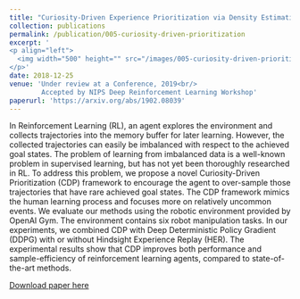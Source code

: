 ```yaml
---
title: "Curiosity-Driven Experience Prioritization via Density Estimation"
collection: publications
permalink: /publication/005-curiosity-driven-prioritization
excerpt: '
<p align="left">
  <img width="500" height="" src="/images/005-curiosity-driven-prioritization.png">
</p>'
date: 2018-12-25
venue: 'Under review at a Conference, 2019<br/>
        Accepted by NIPS Deep Reinforcement Learning Workshop'
paperurl: 'https://arxiv.org/abs/1902.08039'
---
```

In Reinforcement Learning (RL), an agent explores the environment and collects trajectories into the memory buffer for later learning. However, the collected trajectories can easily be imbalanced with respect to the achieved goal states. The problem of learning from imbalanced data is a well-known problem in supervised learning, but has not yet been thoroughly researched in RL. To address this problem, we propose a novel Curiosity-Driven Prioritization (CDP) framework to encourage the agent to over-sample those trajectories that have rare achieved goal states. The CDP framework mimics the human learning process and focuses more on relatively uncommon events. We evaluate our methods using the robotic environment provided by OpenAI Gym. The environment contains six robot manipulation tasks. In our experiments, we combined CDP with Deep Deterministic Policy Gradient (DDPG) with or without Hindsight Experience Replay (HER). The experimental results show that CDP improves both performance and sample-efficiency of reinforcement learning agents, compared to state-of-the-art methods.

[Download paper here](https://arxiv.org/abs/1902.08039)
